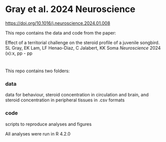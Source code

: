 # Gray et al. 2024 Neuroscience
 https://doi.org/10.1016/j.neuroscience.2024.01.008

This repo contains the data and code from the paper: 

Effect of a territorial challenge on the steroid profile of a juvenile songbird. SL Gray, EK Lam, LF Henao-Diaz, C Jalabert, KK Soma _Neuroscience_ 2024 (x):x, pp - pp

#

This repo contains two folders:

### data

data for behaviour, steroid concentration in circulation and brain, and steroid concentration in peripheral tissues in .csv formats

### code
scripts to reproduce analyses and figures

All analyses were run in R 4.2.0
